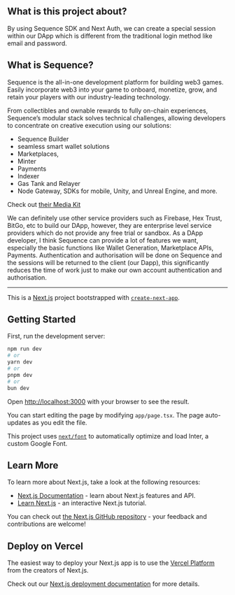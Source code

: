 ## What is this project about?

By using Sequence SDK and Next Auth, we can create a special session within our DApp which is different from the traditional login method like email and password.

## What is Sequence?

Sequence is the all-in-one development platform for building web3 games. Easily incorporate web3 into your game to onboard, monetize, grow, and retain your players with our industry-leading technology.

From collectibles and ownable rewards to fully on-chain experiences, Sequence’s modular stack solves technical challenges, allowing developers to concentrate on creative execution using our solutions: 
+ Sequence Builder
+ seamless smart wallet solutions
+ Marketplaces,
+ Minter
+ Payments
+ Indexer
+ Gas Tank and Relayer 
+ Node Gateway,
SDKs for mobile, Unity, and Unreal Engine, and more. 

Check out [their Media Kit](https://40061393.fs1.hubspotusercontent-na1.net/hubfs/40061393/Sequence%20Media%20Kit%202024.pdf)

We can definitely use other service providers such as Firebase, Hex Trust, BitGo, etc to build our DApp, however, they are enterprise level service providers which do not provide any free trial or sandbox. As a DApp developer, I think Sequence can provide a lot of features we want, especially the basic functions like Wallet Generation, Marketplace APIs, Payments. Authentication and authorisation will be done on Sequence and the sessions will be returned to the client (our Dapp), this significantly reduces the time of work just to make our own account authentication and authorisation.

---

This is a [Next.js](https://nextjs.org/) project bootstrapped with [`create-next-app`](https://github.com/vercel/next.js/tree/canary/packages/create-next-app).

## Getting Started

First, run the development server:

```bash
npm run dev
# or
yarn dev
# or
pnpm dev
# or
bun dev
```

Open [http://localhost:3000](http://localhost:3000) with your browser to see the result.

You can start editing the page by modifying `app/page.tsx`. The page auto-updates as you edit the file.

This project uses [`next/font`](https://nextjs.org/docs/basic-features/font-optimization) to automatically optimize and load Inter, a custom Google Font.

## Learn More

To learn more about Next.js, take a look at the following resources:

- [Next.js Documentation](https://nextjs.org/docs) - learn about Next.js features and API.
- [Learn Next.js](https://nextjs.org/learn) - an interactive Next.js tutorial.

You can check out [the Next.js GitHub repository](https://github.com/vercel/next.js/) - your feedback and contributions are welcome!

## Deploy on Vercel

The easiest way to deploy your Next.js app is to use the [Vercel Platform](https://vercel.com/new?utm_medium=default-template&filter=next.js&utm_source=create-next-app&utm_campaign=create-next-app-readme) from the creators of Next.js.

Check out our [Next.js deployment documentation](https://nextjs.org/docs/deployment) for more details.
